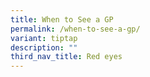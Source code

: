 ```yaml
---
title: When to See a GP
permalink: /when-to-see-a-gp/
variant: tiptap
description: ""
third_nav_title: Red eyes
---
```

<p></p>